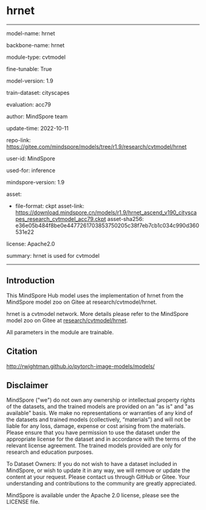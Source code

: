 # hrnet

---

model-name: hrnet

backbone-name: hrnet

module-type: cvtmodel

fine-tunable: True

model-version: 1.9

train-dataset: cityscapes

evaluation: acc79

author: MindSpore team

update-time: 2022-10-11

repo-link: <https://gitee.com/mindspore/models/tree/r1.9/research/cvtmodel/hrnet>

user-id: MindSpore

used-for: inference

mindspore-version: 1.9

asset:

-
    file-format: ckpt
    asset-link: <https://download.mindspore.cn/models/r1.9/hrnet_ascend_v190_cityscapes_research_cvtmodel_acc79.ckpt>
    asset-sha256: e36e05b484f8be0e4477261703853750205c38f7eb7cb1c034c990d360531e22

license: Apache2.0

summary: hrnet is used for cvtmodel

---

## Introduction

This MindSpore Hub model uses the implementation of hrnet from the MindSpore model zoo on Gitee at research/cvtmodel/hrnet.

hrnet is a cvtmodel network. More details please refer to the MindSpore model zoo on Gitee at [research/cvtmodel/hrnet](https://gitee.com/mindspore/models/blob/r1.9/research/cvtmodel/hrnet/README_CN.md).

All parameters in the module are trainable.

## Citation

http://rwightman.github.io/pytorch-image-models/models/

## Disclaimer

MindSpore ("we") do not own any ownership or intellectual property rights of the datasets, and the trained models are provided on an "as is" and "as available" basis. We make no representations or warranties of any kind of the datasets and trained models (collectively, “materials”) and will not be liable for any loss, damage, expense or cost arising from the materials. Please ensure that you have permission to use the dataset under the appropriate license for the dataset and in accordance with the terms of the relevant license agreement. The trained models provided are only for research and education purposes.

To Dataset Owners: If you do not wish to have a dataset included in MindSpore, or wish to update it in any way, we will remove or update the content at your request. Please contact us through GitHub or Gitee. Your understanding and contributions to the community are greatly appreciated.

MindSpore is available under the Apache 2.0 license, please see the LICENSE file.
